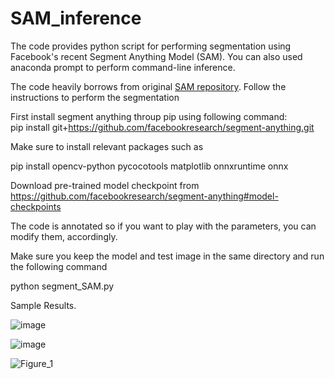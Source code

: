 # SAM_inference
The code provides python script for performing segmentation using Facebook's recent Segment Anything Model (SAM). You can also used anaconda prompt to perform command-line inference.

The code heavily borrows from original [SAM repository](https://github.com/facebookresearch/segment-anything). Follow the instructions to perform the segmentation

First install segment anything throup pip using following command:  
pip install git+https://github.com/facebookresearch/segment-anything.git  

Make sure to install relevant packages such as  

pip install opencv-python pycocotools matplotlib onnxruntime onnx  

Download pre-trained model checkpoint from https://github.com/facebookresearch/segment-anything#model-checkpoints  

The code is annotated so if you want to play with the parameters, you can modify them, accordingly.

Make sure you keep the model and test image in the same directory and run the following command  

python segment_SAM.py 

Sample Results.

![image](https://user-images.githubusercontent.com/26203136/232099230-d24155d2-05d5-4de2-bb7e-0b748486232a.png)

![image](https://user-images.githubusercontent.com/26203136/232100609-e4f3757e-83f1-45ee-b827-eaae3601f28b.png)


![Figure_1](https://user-images.githubusercontent.com/26203136/232100525-ea4b3afb-d1be-4b52-af85-495dab054080.png)
